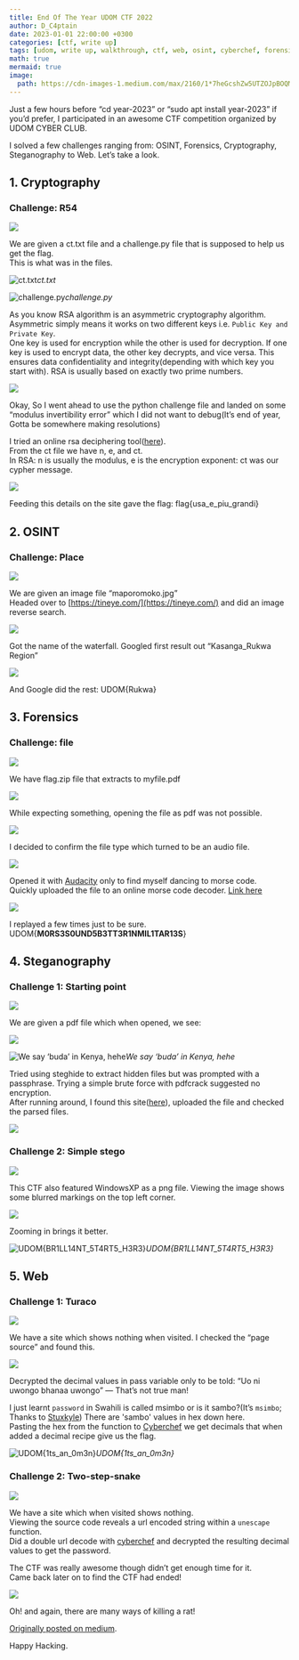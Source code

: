 ```yaml
---
title: End Of The Year UDOM CTF 2022
author: D_C4ptain
date: 2023-01-01 22:00:00 +0300
categories: [ctf, write up]
tags: [udom, write up, walkthrough, ctf, web, osint, cyberchef, forensics, cryptography, steganography, d_captain, D_C4ptain]
math: true
mermaid: true
image:
  path: https://cdn-images-1.medium.com/max/2160/1*7heGcshZw5UTZOJpBOQMAA.jpeg
---
```


Just a few hours before “cd year-2023” or “sudo apt install year-2023” if you’d prefer, I participated in an awesome CTF competition organized by UDOM CYBER CLUB.

I solved a few challenges ranging from: OSINT, Forensics, Cryptography, Steganography to Web. Let’s take a look.

## 1. Cryptography

### Challenge: R54

![](https://cdn-images-1.medium.com/max/2000/1*c_eniZIdY2b1feSHu52iCw.png)

We are given a ct.txt file and a challenge.py file that is supposed to help us get the flag.  
This is what was in the files.

![ct.txt](https://cdn-images-1.medium.com/max/2000/1*xpDOu23tM6o6GWSJXiG0RQ.png)*ct.txt*

![challenge.py](https://cdn-images-1.medium.com/max/2000/1*DnD8AwSobdUK_CqLzJVmvw.png)*challenge.py*

As you know RSA algorithm is an asymmetric cryptography algorithm.  
Asymmetric simply means it works on two different keys i.e. `Public Key and Private Key`.  
One key is used for encryption while the other is used for decryption. If one key is used to encrypt data, the other key decrypts, and vice versa. This ensures data confidentiality and integrity(depending with which key you start with). RSA is usually based on exactly two prime numbers.

![](https://cdn-images-1.medium.com/max/2000/1*YPdQiDcn3PMn6hVCxnBC_Q.jpeg)

Okay, So I went ahead to use the python challenge file and landed on some “modulus invertibility error” which I did not want to debug(It’s end of year, Gotta be somewhere making resolutions)

I tried an online rsa deciphering tool([here](https://www.dcode.fr/rsa-cipher)).  
From the ct file we have n, e, and ct.  
In RSA: n is usually the modulus, e is the encryption exponent: ct was our cypher message.

![](https://cdn-images-1.medium.com/max/2000/1*NU9Q8Cay2zxaQrPms4dPuA.png)

Feeding this details on the site gave the flag: flag{usa_e_piu_grandi}

## 2. OSINT

### Challenge: Place

![](https://cdn-images-1.medium.com/max/2000/1*dW0i4hs2n1CUATUS0Mb_EA.png)

We are given an image file “maporomoko.jpg”  
Headed over to [https://tineye.com/](https://tineye.com/) and did an image reverse search.

![](https://cdn-images-1.medium.com/max/2000/1*K4d_5rQPEwrVcoFOAEYnYA.png)

Got the name of the waterfall. Googled first result out “Kasanga_Rukwa Region”

![](https://cdn-images-1.medium.com/max/2000/1*-QOhtUzxpj1GAy_Ovof7PA.png)

And Google did the rest: UDOM{Rukwa}

## 3. Forensics

### Challenge: file

![](https://cdn-images-1.medium.com/max/2000/1*_o79F-krcJCcT-Y2XXeHfw.png)

We have flag.zip file that extracts to myfile.pdf

![](https://cdn-images-1.medium.com/max/2000/1*qWTDeH10CSbL0Seh1iLLng.png)

While expecting something, opening the file as pdf was not possible.

![](https://cdn-images-1.medium.com/max/2000/1*yeOX6g6Pj6Xgl6dwTHqNmQ.png)

I decided to confirm the file type which turned to be an audio file.

![](https://cdn-images-1.medium.com/max/2000/1*dLETG0z5Pf4X1n-7vulW2Q.png)

Opened it with [Audacity](https://www.audacityteam.org/) only to find myself dancing to morse code.  
Quickly uploaded the file to an online morse code decoder. [Link here](https://morsecode.world/international/decoder/audio-decoder-adaptive.html)

![](https://cdn-images-1.medium.com/max/2000/1*P63_PmLCnIuccvTa0SfekQ.png)

I replayed a few times just to be sure. UDOM{**M0RS3S0UND5B3TT3R1NMIL1TAR13S**}

## 4. Steganography

### Challenge 1: Starting point

![](https://cdn-images-1.medium.com/max/2000/1*eBIQlsQc0ZI8Eu5wvEev1w.png)

We are given a pdf file which when opened, we see:

![](https://cdn-images-1.medium.com/max/2000/1*0jVhXNbxZKrivXm38tfVwQ.png)

![We say ‘buda’ in Kenya, hehe](https://cdn-images-1.medium.com/max/2000/1*myzkv7TiOWOfK35oG_JOYA.png)*We say ‘buda’ in Kenya, hehe*

Tried using steghide to extract hidden files but was prompted with a passphrase. Trying a simple brute force with pdfcrack suggested no encryption.  
After running around, I found this site([here](https://products.aspose.app/pdf/parser/pdf)), uploaded the file and checked the parsed files.

![](https://cdn-images-1.medium.com/max/2000/1*22dvJuINPvKlAky9MbijQg.png)

### Challenge 2: Simple stego

![](https://cdn-images-1.medium.com/max/2000/1*nfvQQ1egOCgeVzV3IHod7g.png)

This CTF also featured WindowsXP as a png file.
Viewing the image shows some blurred markings on the top left corner.

![](https://cdn-images-1.medium.com/max/2000/1*Tq5cXt1vx1PmUx2asLq33w.png)

Zooming in brings it better.

![UDOM{BR1LL14NT_5T4RT5_H3R3}](https://cdn-images-1.medium.com/max/2000/1*xsoqkdka4-FqF5ABtkeEIA.png)*UDOM{BR1LL14NT_5T4RT5_H3R3}*

## 5. Web

### Challenge 1: Turaco

![](https://cdn-images-1.medium.com/max/2000/1*rwUpwH9f8KzRYhGOxxvxPg.png)

We have a site which shows nothing when visited. I checked the “page source” and found this.

![](https://cdn-images-1.medium.com/max/2000/1*rHzub5rYOpf29J1XHRteyg.png)

Decrypted the decimal values in pass variable only to be told:
“Uo ni uwongo bhanaa uwongo” — That’s not true man!

I just learnt `password` in Swahili is called msimbo or is it sambo?(It’s `msimbo`; Thanks to [Stuxkyle](https://twitter.com/stuxkyle8))
There are 'sambo' values in hex down here.  
Pasting the hex from the function to [Cyberchef](https://gchq.github.io/CyberChef/) we get decimals that when added a decimal recipe give us the flag.

![UDOM{1ts_an_0m3n}](https://cdn-images-1.medium.com/max/2000/1*LpDNjV8AweLIJbz6-ikSbg.png)*UDOM{1ts_an_0m3n}*

### Challenge 2: Two-step-snake

![](https://cdn-images-1.medium.com/max/2000/1*DxPZGFkoIEl38cWOfQC0rw.png)

We have a site which when visited shows nothing.  
Viewing the source code reveals a url encoded string within a `unescape` function.  
Did a double url decode with [cyberchef](https://gchq.github.io/CyberChef/) and decrypted the resulting decimal values to get the password.

The CTF was really awesome though didn’t get enough time for it.  
Came back later on to find the CTF had ended!

![](https://cdn-images-1.medium.com/max/2000/1*Z9vJ0eQPWu-4m4unkx0dPw.png)

Oh! and again, there are many ways of killing a rat!

[Originally posted on medium](https://d-captain.medium.com/end-of-the-year-udom-ctf-2022-39960d6b436c).

Happy Hacking.
